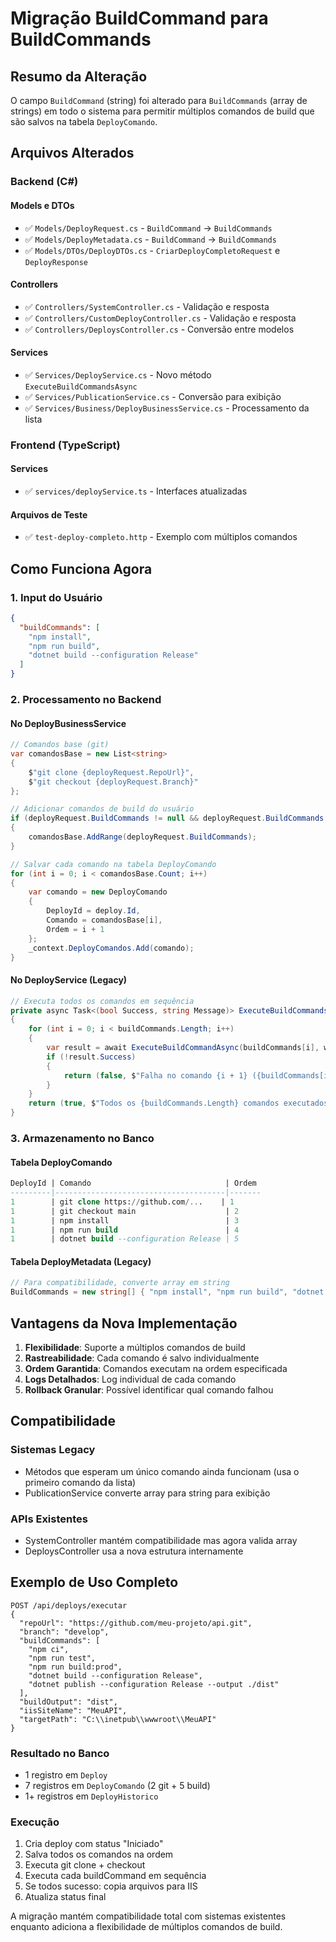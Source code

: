 # Migração BuildCommand para BuildCommands

## Resumo da Alteração

O campo `BuildCommand` (string) foi alterado para `BuildCommands` (array de strings) em todo o sistema para permitir múltiplos comandos de build que são salvos na tabela `DeployComando`.

## Arquivos Alterados

### Backend (C#)

#### Models e DTOs
- ✅ `Models/DeployRequest.cs` - `BuildCommand` → `BuildCommands`
- ✅ `Models/DeployMetadata.cs` - `BuildCommand` → `BuildCommands`
- ✅ `Models/DTOs/DeployDTOs.cs` - `CriarDeployCompletoRequest` e `DeployResponse`

#### Controllers
- ✅ `Controllers/SystemController.cs` - Validação e resposta
- ✅ `Controllers/CustomDeployController.cs` - Validação e resposta
- ✅ `Controllers/DeploysController.cs` - Conversão entre modelos

#### Services
- ✅ `Services/DeployService.cs` - Novo método `ExecuteBuildCommandsAsync`
- ✅ `Services/PublicationService.cs` - Conversão para exibição
- ✅ `Services/Business/DeployBusinessService.cs` - Processamento da lista

### Frontend (TypeScript)

#### Services
- ✅ `services/deployService.ts` - Interfaces atualizadas

#### Arquivos de Teste
- ✅ `test-deploy-completo.http` - Exemplo com múltiplos comandos

## Como Funciona Agora

### 1. Input do Usuário
```json
{
  "buildCommands": [
    "npm install",
    "npm run build", 
    "dotnet build --configuration Release"
  ]
}
```

### 2. Processamento no Backend

#### No DeployBusinessService
```csharp
// Comandos base (git)
var comandosBase = new List<string>
{
    $"git clone {deployRequest.RepoUrl}",
    $"git checkout {deployRequest.Branch}"
};

// Adicionar comandos de build do usuário
if (deployRequest.BuildCommands != null && deployRequest.BuildCommands.Length > 0)
{
    comandosBase.AddRange(deployRequest.BuildCommands);
}

// Salvar cada comando na tabela DeployComando
for (int i = 0; i < comandosBase.Count; i++)
{
    var comando = new DeployComando
    {
        DeployId = deploy.Id,
        Comando = comandosBase[i],
        Ordem = i + 1
    };
    _context.DeployComandos.Add(comando);
}
```

#### No DeployService (Legacy)
```csharp
// Executa todos os comandos em sequência
private async Task<(bool Success, string Message)> ExecuteBuildCommandsAsync(string[] buildCommands, string workingDirectory)
{
    for (int i = 0; i < buildCommands.Length; i++)
    {
        var result = await ExecuteBuildCommandAsync(buildCommands[i], workingDirectory);
        if (!result.Success)
        {
            return (false, $"Falha no comando {i + 1} ({buildCommands[i]}): {result.Message}");
        }
    }
    return (true, $"Todos os {buildCommands.Length} comandos executados com sucesso");
}
```

### 3. Armazenamento no Banco

#### Tabela DeployComando
```sql
DeployId | Comando                              | Ordem
---------|--------------------------------------|-------
1        | git clone https://github.com/...    | 1
1        | git checkout main                    | 2  
1        | npm install                          | 3
1        | npm run build                        | 4
1        | dotnet build --configuration Release | 5
```

#### Tabela DeployMetadata (Legacy)
```csharp
// Para compatibilidade, converte array em string
BuildCommands = new string[] { "npm install", "npm run build", "dotnet build" }
```

## Vantagens da Nova Implementação

1. **Flexibilidade**: Suporte a múltiplos comandos de build
2. **Rastreabilidade**: Cada comando é salvo individualmente
3. **Ordem Garantida**: Comandos executam na ordem especificada
4. **Logs Detalhados**: Log individual de cada comando
5. **Rollback Granular**: Possível identificar qual comando falhou

## Compatibilidade

### Sistemas Legacy
- Métodos que esperam um único comando ainda funcionam (usa o primeiro comando da lista)
- PublicationService converte array para string para exibição

### APIs Existentes
- SystemController mantém compatibilidade mas agora valida array
- DeploysController usa a nova estrutura internamente

## Exemplo de Uso Completo

```http
POST /api/deploys/executar
{
  "repoUrl": "https://github.com/meu-projeto/api.git",
  "branch": "develop",
  "buildCommands": [
    "npm ci",
    "npm run test",
    "npm run build:prod",
    "dotnet build --configuration Release",
    "dotnet publish --configuration Release --output ./dist"
  ],
  "buildOutput": "dist",
  "iisSiteName": "MeuAPI",
  "targetPath": "C:\\inetpub\\wwwroot\\MeuAPI"
}
```

### Resultado no Banco
- 1 registro em `Deploy`
- 7 registros em `DeployComando` (2 git + 5 build)
- 1+ registros em `DeployHistorico`

### Execução
1. Cria deploy com status "Iniciado"
2. Salva todos os comandos na ordem
3. Executa git clone + checkout
4. Executa cada buildCommand em sequência
5. Se todos sucesso: copia arquivos para IIS
6. Atualiza status final

A migração mantém compatibilidade total com sistemas existentes enquanto adiciona a flexibilidade de múltiplos comandos de build.
